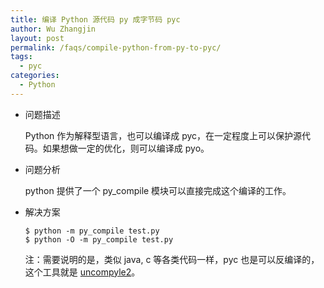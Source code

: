```yaml
---
title: 编译 Python 源代码 py 成字节码 pyc
author: Wu Zhangjin
layout: post
permalink: /faqs/compile-python-from-py-to-pyc/
tags:
  - pyc
categories:
  - Python
---
```


* 问题描述

  Python 作为解释型语言，也可以编译成 pyc，在一定程度上可以保护源代码。如果想做一定的优化，则可以编译成 pyo。

* 问题分析

  python 提供了一个 py_compile 模块可以直接完成这个编译的工作。

* 解决方案

      $ python -m py_compile test.py
      $ python -O -m py_compile test.py

  注：需要说明的是，类似 java, c 等各类代码一样，pyc 也是可以反编译的，这个工具就是 [uncompyle2][1]。

 [1]: https://github.com/wibiti/uncompyle2
